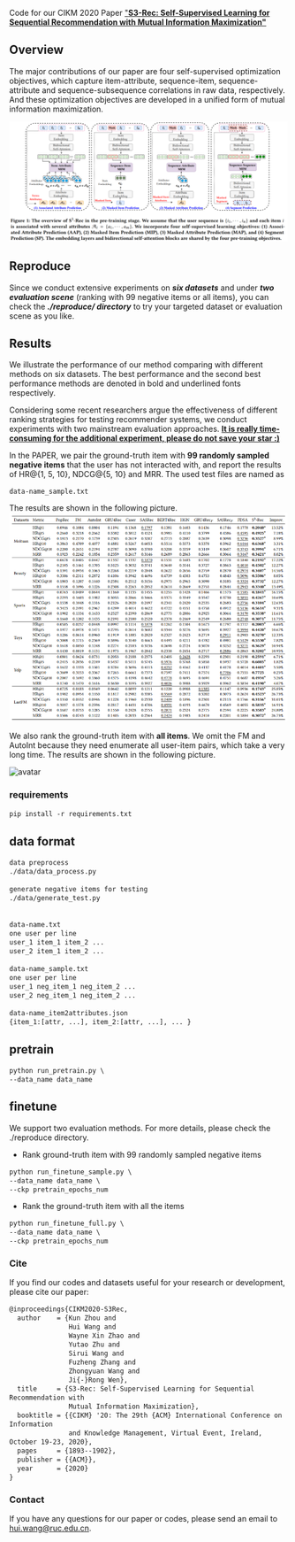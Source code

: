
Code for our CIKM 2020 Paper ["**S3-Rec: Self-Supervised Learning for Sequential
 Recommendation with Mutual Information Maximization"**](https://arxiv.org/abs/2008.07873)

## Overview
The major contributions of our paper are four self-supervised optimization objectives, which capture item-attribute, sequence-item, sequence-attribute and sequence-subsequence correlations in raw data, respectively. And these optimization objectives are developed in a unified form of mutual information maximization.

![avatar](model.PNG)

## Reproduce
Since we conduct extensive experiments on ***six datasets*** and under ***two evaluation scene*** (ranking with 99 negative items or all items), you can check the ***./reproduce/ directory*** to try your targeted dataset or evaluation scene as you like.

## Results
We illustrate the performance of our method comparing with different methods on six datasets. The best performance and the second best performance methods are denoted in bold and underlined fonts respectively.

Considering some recent researchers argue the effectiveness of different ranking strategies for testing recommender systems, we conduct experiments with two mainstream evaluation approaches. 
[**It is really time-consuming for the additional experiment, please do not save your star :)**](https://github.com/RUCAIBox/CIKM2020-S3Rec/)

In the PAPER, we pair the ground-truth item with **99 randomly sampled negative items** that the user has not interacted with, and report the results of HR@{1, 5, 10}, NDCG@{5, 10} and MRR. The used test files are named as 
```
data-name_sample.txt
```
The results are shown in the following picture.
![avatar](sample_99.PNG)


We also rank the ground-truth item with **all items**. We omit the FM and AutoInt because they need enumerate all user-item pairs, which take a very long time.
The results are shown in the following picture.


![avatar](all_rank.PNG)

### requirements
```shell script
pip install -r requirements.txt
```

## data format
```shell script
data preprocess
./data/data_process.py

generate negative items for testing
./data/generate_test.py


data-name.txt
one user per line
user_1 item_1 item_2 ...
user_2 item_1 item_2 ...

data-name_sample.txt
one user per line
user_1 neg_item_1 neg_item_2 ...
user_2 neg_item_1 neg_item_2 ...

data-name_item2attributes.json
{item_1:[attr, ...], item_2:[attr, ...], ... }
```

## pretrain
```shell script
python run_pretrain.py \
--data_name data_name
```

## finetune
We support two evaluation methods. For more details, please check the ./reproduce directory.

+ Rank ground-truth item with 99 randomly sampled negative items
```shell script
python run_finetune_sample.py \
--data_name data_name \
--ckp pretrain_epochs_num
```

+ Rank the ground-truth item with all the items
```shell script
python run_finetune_full.py \
--data_name data_name \
--ckp pretrain_epochs_num
```


### Cite
If you find our codes and datasets useful for your research or development, please cite our paper:

```
@inproceedings{CIKM2020-S3Rec,
  author    = {Kun Zhou and
               Hui Wang and
               Wayne Xin Zhao and
               Yutao Zhu and
               Sirui Wang and
               Fuzheng Zhang and
               Zhongyuan Wang and
               Ji{-}Rong Wen},
  title     = {S3-Rec: Self-Supervised Learning for Sequential Recommendation with
               Mutual Information Maximization},
  booktitle = {{CIKM} '20: The 29th {ACM} International Conference on Information
               and Knowledge Management, Virtual Event, Ireland, October 19-23, 2020},
  pages     = {1893--1902},
  publisher = {{ACM}},
  year      = {2020}
}
```

### Contact
If you have any questions for our paper or codes, please send an email to hui.wang@ruc.edu.cn.
